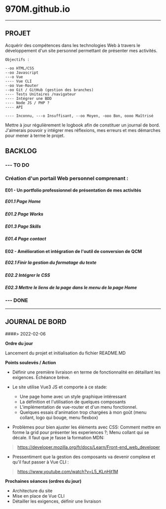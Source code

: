 # 970M.github.io

---

## PROJET

Acquérir des compétences dans les technologies Web à travers le développement d'un site personnel permettant de présenter mes activités.

    Objectifs :

    --oo HTML/CSS
    --oo Javascript
    ---o Vue
    ---- Vue CLI
    --oo Vue-Router
    --oo Git / GitHub (gestion des branches)
    ---- Tests Unitaires /navigateur
    ---- Intégrer une BDD
    ---- Node JS / PHP ?
    ---- API

    ---- Inconnu, ---o Insuffisant, --oo Moyen, -ooo Bon, oooo Maîtrisé

Mettre à jour régulièrement le logbook afin de constituer un journal de bord. J'aimerais pouvoir y intégrer mes réflexions, mes erreurs et mes démarches pour mener à terme le projet.

## BACKLOG

### --- TO DO

### Création d'un portail Web personnel comprenant :

#### E01 - Un portfolio professionnel de présentation de mes activités

##### E01.1 Page Home

##### E01.2 Page Works

##### E01.3 Page Skills

##### E01.4 Page contact

#### E02 - Amélioration et intégration de l'outil de conversion de QCM

##### E02.1 Finir la gestion du formatage du texte

##### E02.2 Intégrer le CSS

##### E02.3 Mettre le liens de la page dans le menu de la page Home

### --- DONE

---

## JOURNAL DE BORD

####> 2022-02-06

**Ordre du jour**

Lancement du projet et initialisation du fichier README.MD

**Points soulevés / Action**

-   Définir une première livraison en terme de fonctionnalité en détaillant les exigences. Échéance brève.

-   Le site utilise Vue3 JS et comporte à ce stade:

    -   Une page home avec un style graphique intéressant
    -   La définition et l'utilisation de quelques composants
    -   L'implémentation de vue-router et d'un menu fonctionnel.
    -   Quelques essais d'animation trop chargées à mon goût (menu collant, logo qui bouge, menu flexbox)

-   Problèmes pour bien ajuster les éléments avec CSS: Comment mettre en forme la grid pour présenter les experiences ?; Menu collant qui se décale. Il faut que je fasse la formation MDN:

> https://developer.mozilla.org/fr/docs/Learn/Front-end_web_developer

-   Pressentiment que la gestion des composants va devenir complexe et qu'il faut passer à Vue CLI :

> https://www.youtube.com/watch?v=L5_KLnHjt1M

**Prochaines séances (ordres du jour)**

-   Architecture du site
-   Mise en place de Vue CLI
-   Détailler les exigences, définir une livraison

